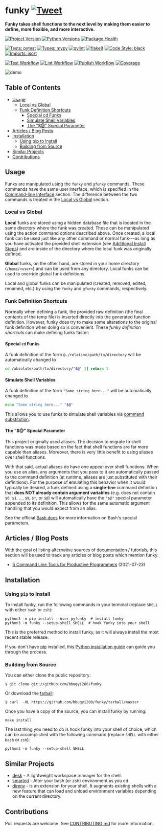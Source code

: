 # funky [![Tweet](https://img.shields.io/twitter/url/http/shields.io.svg?style=social)](https://twitter.com/intent/tweet?text=Funky%20makes%20ZSH%20shell%20functions%20more%20powerful%20and%20easier%20to%20manage&url=https://github.com/bbugyi200/funky&via=bryan_bugyi&hashtags=python,Linux,commandlineftw,developers)

**Funky takes shell functions to the next level by making them easier to define, more flexible, and more interactive.**

[![Project Version](https://img.shields.io/pypi/v/pyfunky)](https://pypi.org/project/pyfunky/)
[![Python Versions](https://img.shields.io/pypi/pyversions/pyfunky)](https://pypi.org/project/pyfunky/)
[![Package Health](https://snyk.io/advisor/python/pyfunky/badge.svg)](https://snyk.io/advisor/python/pyfunky)

[![Tests: pytest](https://img.shields.io/badge/tests-pytest-a0bf21)](https://github.com/pytest-dev/pytest)
[![Types: mypy](https://img.shields.io/badge/types-mypy-cd00cd)](https://github.com/python/mypy)
[![pylint](https://img.shields.io/badge/linter-pylint-ffff00)](https://github.com/PyCQA/pylint)
[![flake8](https://img.shields.io/badge/linter-flake8-008080)](https://github.com/PyCQA/flake8)
[![Code Style: black](https://img.shields.io/badge/code%20style-black-000000.svg)](https://github.com/psf/black)
[![Imports: isort](https://img.shields.io/badge/imports-isort-ef8336)](https://github.com/PyCQA/isort)

[![Test Workflow](https://github.com/bbugyi200/funky/actions/workflows/test.yml/badge.svg)](https://github.com/bbugyi200/funky/actions/workflows/test.yml)
[![Lint Workflow](https://github.com/bbugyi200/funky/actions/workflows/lint.yml/badge.svg)](https://github.com/bbugyi200/funky/actions/workflows/lint.yml)
[![Publish Workflow](https://github.com/bbugyi200/funky/actions/workflows/publish.yml/badge.svg)](https://github.com/bbugyi200/funky/actions/workflows/publish.yml)
[![Coverage](https://codecov.io/gh/bbugyi200/funky/branch/master/graph/badge.svg)](https://codecov.io/gh/bbugyi200/funky)

![demo]

## Table of Contents

* [Usage](#usage)
   * [Local vs Global](#local-vs-global)
   * [Funk Definition Shortcuts](#funk-definition-shortcuts)
      * [Special cd Funks](#special-cd-funks)
      * [Simulate Shell Variables](#simulate-shell-variables)
      * [The "$@" Special Parameter](#the--special-parameter)
* [Articles / Blog Posts](#articles--blog-posts)
* [Installation](#installation)
   * [Using pip to Install](#using-pip-to-install)
   * [Building from Source](#building-from-source)
* [Similar Projects](#similar-projects)
* [Contributions](#contributions)

## Usage
Funks are manipulated using the `funky` and `gfunky` commands. These commands have the same user interface, which is specified in the [Command-line Interface](#command-line-interface) section. The difference between the two commands is treated in the [Local vs Global](#local-vs-global) section.

### Local vs Global

**Local** funks are stored using a hidden database file that is located in the same directory
where the funk was created. These can be manipulated using the action command options described
above. Once created, a local funk can be used just like any other command or normal funk---as
long as you have activated the provided shell extension (see [Additional Install Steps](#additional-installation-steps)) and are
inside of the directory where the local funk was originally defined.

**Global** funks, on the other hand, are stored in your home directory (``/home/<user>``) and can
be used from any directory. Local funks can be used to override global funk definitions.

Local and global funks can be manipulated (created, removed, edited, renamed, etc.) by using the
``funky`` and ``gfunky`` commands, respectively.

### Funk Definition Shortcuts

Normally when defining a funk, the provided raw definition (the final contents of the temp file) is inserted directly into the generated function definition. However, funky does try to make some alterations to the original funk definition when doing so is convenient. These *funky definition shortcuts* can make defining funks faster:

#### Special `cd` Funks

A funk definition of the form `@./relative/path/to/directory` will be automatically changed to

``` bash
cd /absolute/path/to/directory/"$@" || return 1
```

#### Simulate Shell Variables

A funk definition of the form `"Some string here..."` will be automatically changed to

``` bash
echo "Some string here..." "$@"
```

This allows you to use funks to simulate shell variables via [command substitution](https://www.gnu.org/software/bash/manual/html_node/Command-Substitution.html).

#### The "$@" Special Parameter

This project originally used aliases. The decision to migrate to shell functions was made based on
the fact that shell functions are far more capable than aliases. Moreover, there is very little
benefit to using aliases over shell functions.

With that said, actual aliases do have one appeal over shell functions. When you use an alias, any
arguments that you pass to it are automatically passed to the command definition (at runtime,
aliases are just substituted with their definitions). For the purpose of emulating this behavior
when it would typically be desired, a funk defined using a **single-line** command definition
that **does NOT already contain argument variables** (e.g. does not contain `$0`, `$1`, ...,
`$9`, `$*`, or `$@`) will automatically have the `"$@"` special parameter appended to its
definition. This allows for the same automatic argument handling that you would expect from an
alias.

See the official [Bash docs] for more information on Bash's special parameters.

[Bash docs]: https://www.gnu.org/software/bash/manual/html_node/Special-Parameters.html 

## Articles / Blog Posts

With the goal of listing alternative sources of documentation / tutorials, this
section will be used to track any articles or blog posts which mention funky:

* [6 Command Line Tools for Productive Programmers](https://earthly.dev/blog/command-line-tools/#funky) (2021-07-23)


## Installation

### Using `pip` to Install

To install funky, run the following commands in your terminal (replace `SHELL`
with either `bash` or `zsh`):

``` shell
python3 -m pip install --user pyfunky  # install funky
python3 -m funky --setup-shell SHELL  # hook funky into your shell
```

This is the preferred method to install funky, as it will always install the most recent stable release.

If you don't have [pip] installed, this [Python installation guide] can guide
you through the process.

[pip]: https://pip.pypa.io
[Python installation guide]: http://docs.python-guide.org/en/latest/starting/installation/


### Building from Source

You can either clone the public repository:

``` shell
$ git clone git://github.com/bbugyi200/funky
```

Or download the [tarball]:

``` shell
$ curl  -OL https://github.com/bbugyi200/funky/tarball/master
```

Once you have a copy of the source, you can install funky by running:

``` shell
make install
```

The last thing you need to do is hook funky into your shell of choice, which
can be accomplished with the following command (replace `SHELL` with either
`bash` or `zsh`):

```shell
python3 -m funky --setup-shell SHELL
```

## Similar Projects

* [desk](https://github.com/jamesob/desk) - A lightweight workspace manager for the shell.
* [smartcd](https://github.com/cxreg/smartcd) - Alter your bash (or zsh) environment as you cd.
* [direnv](https://github.com/direnv/direnv) - is an extension for your shell. It augments existing shells with a new feature that can load and unload environment variables depending on the current directory.


## Contributions

Pull requests are welcome. See [CONTRIBUTING.md](https://github.com/bbugyi200/funky/blob/master/CONTRIBUTING.md) for more information.

[logo]: https://raw.githubusercontent.com/bbugyi200/funky/master/img/logo-96.png
[travis]: https://travis-ci.org/bbugyi200/funky.svg?branch=master
[codecov]: https://codecov.io/gh/bbugyi200/funky/branch/master/graph/badge.svg
[demo]: https://raw.githubusercontent.com/bbugyi200/funky/master/img/demo.gif "Funky Demonstration GIF"
[Github repo]: https://github.com/bbugyi200/funky
[tarball]: https://github.com/bbugyi200/funky/tarball/master
